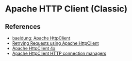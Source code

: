 # Apache HTTP Client (Classic)

## References

- [baeldung: Apache HttpClient](https://www.baeldung.com/tag/apache-httpclient)
- [Retrying Requests using Apache HttpClient](https://www.baeldung.com/java-retrying-requests-using-apache-httpclient)
- [Apache HttpClient 4x](https://hc.apache.org/httpcomponents-client-4.5.x/index.html)
- [Apache HttpClient HTTP connection managers](https://hc.apache.org/httpcomponents-client-4.5.x/current/tutorial/html/connmgmt.html#d5e374)

